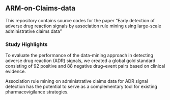## ARM-on-Claims-data
This repository contains source codes for the paper 
“Early detection of adverse drug reaction signals by association rule mining using large-scale administrative claims data”


### Study Highlights
To evaluate the performance of the data-mining approach in detecting adverse drug reaction (ADR) signals, 
we created a global gold standard consisting of 92 positive and 88 negative drug–event pairs based on clinical evidence. 

Association rule mining on administrative claims data for ADR signal detection has the potential to serve as a complementary tool 
for existing pharmacovigilance strategies.

